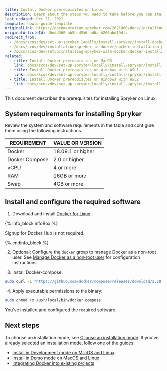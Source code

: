 ```yaml
---
title: Install Docker prerequisites on Linux
description: Learn about the steps you need to take before you can start working with Spryker in Docker on Linux.
last_updated: Oct 21, 2021
template: howto-guide-template
originalLink: https://documentation.spryker.com/2021080/docs/installing-docker-prerequisites-on-linux
originalArticleId: d6edd360-ab5b-49b6-ad6a-b206abd19dfa
redirect_from:
  - /docs/scos/dev/set-up-spryker-locally/install-spryker/install-docker-prerequisites/install-docker-prerequisites-on-linux.html
  - /docs/scos/dev/installation/spryker-in-docker/docker-installation-prerequisites/docker-installation-prerequisites-linux.html
  - /docs/scos/dev/setup/installing-spryker-with-docker/docker-installation-prerequisites/installing-docker-prerequisites-on-linux.html  
related:
  - title: Install Docker prerequisites on MacOS
    link: docs/scos/dev/set-up-spryker-locally/install-spryker/install-docker-prerequisites/install-docker-prerequisites-on-macos.html
  - title: Install Docker prerequisites on Windows with WSL1
    link: docs/scos/dev/set-up-spryker-locally/install-spryker/install-docker-prerequisites/install-docker-prerequisites-on-windows-with-wsl1.html
  - title: Install Docker prerequisites on Windows with WSL2
    link: docs/scos/dev/set-up-spryker-locally/install-spryker/install-docker-prerequisites/install-docker-prerequisites-on-windows-with-wsl2.html
---
```


This document describes the prerequisites for installing Spryker on Linux.

## System requirements for installing Spryker

Review the system and software requirements in the table and configure them using the following instructions.

| REQUIREMENT | VALUE OR VERSION |
| --- | --- |
| Docker | 18.09.1 or higher |
| Docker Compose | 2.0 or higher |  
| vCPU | 4 or more |
| RAM  | 16GB or more |
| Swap  | 4GB or more |

## Install and configure the required software

1. Download and install [Docker for Linux](https://docs.docker.com/install/linux/docker-ce/ubuntu/).

{% info_block infoBox %}

Signup for Docker Hub is not required.

{% endinfo_block %}

2. Optional: Configure the `docker` group to manage Docker as a non-root user. See [Manage Docker as a non-root user](https://docs.docker.com/engine/install/linux-postinstall/#manage-docker-as-a-non-root-user) for configuration instructions.

3. Install Docker-compose:
<!-- Updating the doc? Update the docker-compose version to the latest one. See https://github.com/docker/compose/releases -->
```bash
sudo curl -L "https://github.com/docker/compose/releases/download/2.18.1/docker-compose-$(uname -s)-$(uname -m)" -o /usr/local/bin/docker-compose
```

4. Apply executable permissions to the binary:

```bash
sudo chmod +x /usr/local/bin/docker-compose
```

You've installed and configured the required software.


## Next steps

To choose an installation mode, see [Choose an installation mode](/docs/dg/dev/set-up-spryker-locally/install-spryker/install/choose-an-installation-mode.html).
If you've already selected an installation mode, follow one of the guides:
- [Install in Development mode on MacOS and Linux](/docs/dg/dev/set-up-spryker-locally/install-spryker/install/install-in-development-mode-on-macos-and-linux.html)
- [Install in Demo mode on MacOS and Linux](/docs/dg/dev/set-up-spryker-locally/install-spryker/install/install-in-demo-mode-on-macos-and-linux.html)
- [Integrating Docker into existing projects](/docs/dg/dev/upgrade-and-migrate/migrate-to-docker/migrate-to-docker.html)
